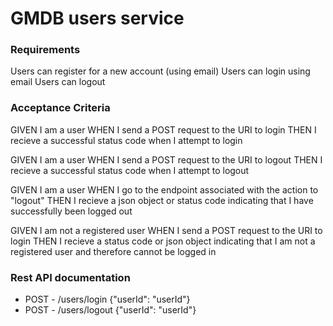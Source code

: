 # GMDB users service
### Requirements
Users can register for a new account (using email)
Users can login using email
Users can logout
### Acceptance Criteria
GIVEN I am a user
WHEN I send a POST request to the URI to login
THEN I recieve a successful status code when I attempt to login

GIVEN I am a user
WHEN I send a POST request to the URI to logout
THEN I recieve a successful status code when I attempt to logout

GIVEN I am a user
WHEN I go to the endpoint associated with the action to "logout"
THEN I recieve a json object or status code indicating that I have successfully been logged out

GIVEN I am not a registered user
WHEN I send a POST request to the URI to login
THEN I recieve a status code or json object indicating that I am not a registered user and therefore cannot be logged in

### Rest API documentation
* POST - /users/login
    {"userId": "userId"}
* POST - /users/logout
    {"userId": "userId"}
